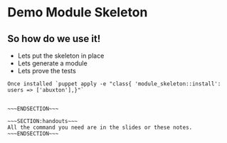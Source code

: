 <!SLIDE>
# Demo Module Skeleton #
## So how do we use it! ##

* Lets put the skeleton in place
* Lets generate a module
* Lets prove the tests


~~~SECTION:notes~~~
Once installed `puppet apply -e "class{ 'module_skeleton::install': users => ['abuxton'],}"`


~~~ENDSECTION~~~

~~~SECTION:handouts~~~
All the command you need are in the slides or these notes.
~~~ENDSECTION~~~

